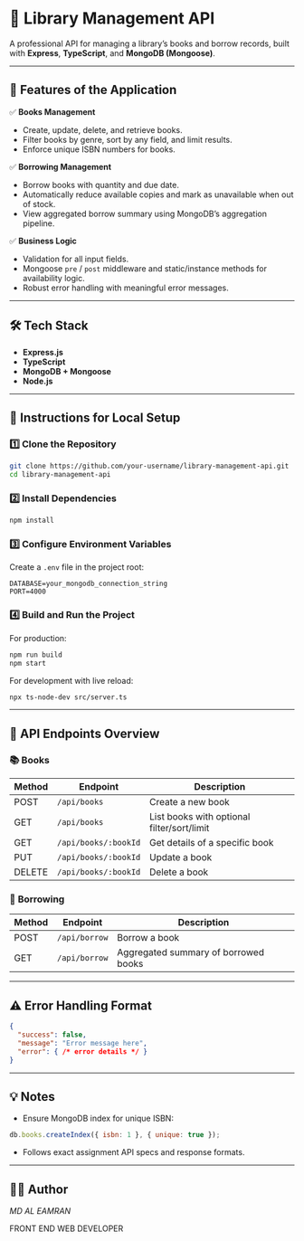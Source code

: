 # 📖 **Library Management API**

A professional API for managing a library’s books and borrow records, built with **Express**, **TypeScript**, and **MongoDB (Mongoose)**.

---

## 🎯 **Features of the Application**

✅ **Books Management**

- Create, update, delete, and retrieve books.
- Filter books by genre, sort by any field, and limit results.
- Enforce unique ISBN numbers for books.

✅ **Borrowing Management**

- Borrow books with quantity and due date.
- Automatically reduce available copies and mark as unavailable when out of stock.
- View aggregated borrow summary using MongoDB’s aggregation pipeline.

✅ **Business Logic**

- Validation for all input fields.
- Mongoose `pre` / `post` middleware and static/instance methods for availability logic.
- Robust error handling with meaningful error messages.

---

## 🛠 **Tech Stack**

- **Express.js**
- **TypeScript**
- **MongoDB + Mongoose**
- **Node.js**

---

## 🚀 **Instructions for Local Setup**

### 1️⃣ Clone the Repository

```bash
git clone https://github.com/your-username/library-management-api.git
cd library-management-api
```

### 2️⃣ Install Dependencies

```bash
npm install
```

### 3️⃣ Configure Environment Variables

Create a `.env` file in the project root:

```
DATABASE=your_mongodb_connection_string
PORT=4000
```

### 4️⃣ Build and Run the Project

For production:

```bash
npm run build
npm start
```

For development with live reload:

```bash
npx ts-node-dev src/server.ts
```

---

## 📌 **API Endpoints Overview**

### 📚 **Books**

| Method | Endpoint             | Description                                |
| ------ | -------------------- | ------------------------------------------ |
| POST   | `/api/books`         | Create a new book                          |
| GET    | `/api/books`         | List books with optional filter/sort/limit |
| GET    | `/api/books/:bookId` | Get details of a specific book             |
| PUT    | `/api/books/:bookId` | Update a book                              |
| DELETE | `/api/books/:bookId` | Delete a book                              |

### 📖 **Borrowing**

| Method | Endpoint      | Description                          |
| ------ | ------------- | ------------------------------------ |
| POST   | `/api/borrow` | Borrow a book                        |
| GET    | `/api/borrow` | Aggregated summary of borrowed books |

---

## ⚠️ **Error Handling Format**

```json
{
  "success": false,
  "message": "Error message here",
  "error": { /* error details */ }
}
```

---

## 💡 **Notes**

- Ensure MongoDB index for unique ISBN:

```js
db.books.createIndex({ isbn: 1 }, { unique: true });
```

- Follows exact assignment API specs and response formats.

---

## 👨‍💻 **Author**

*MD AL EAMRAN*

FRONT END WEB DEVELOPER